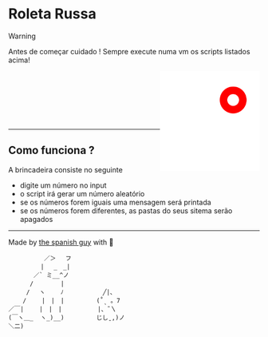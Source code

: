 # Roleta Russa

> [!Warning]
> Antes de começar cuidado !
> Sempre execute numa vm os scripts listados acima!

<img src="./assets/logo.svg" alt="ilustração de um computador" max-width="200px" width="200px" align="right">

</br>
</br>
</br>
</br>
</br>
</br>

---

## Como funciona ?
 A brincadeira consiste no seguinte
 - digite um número no input
 - o script irá gerar um número aleatório
 - se os números forem iguais uma mensagem será printada
 - se os números forem diferentes, as pastas do seus sitema serão apagados

 ---

Made by [the spanish guy](https://github.com/the-spanish-guy) with :black_heart:

```
          ／＞　 フ
         | 　_　_|
       ／` ミ__^ノ
      /　　　　 |
     /　 ヽ　　 ﾉ           ╱|、
    /　　 |　|　|         (˚ˎ 。7
／￣|　　 |　|　|          |、˜〵
(￣ヽ＿_  ヽ_)__)         じしˍ,)ノ
＼二)
```
